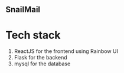 ## SnailMail
# Tech stack
 1. ReactJS for the frontend using Rainbow UI
 2. Flask for the backend
 3. mysql for the database

